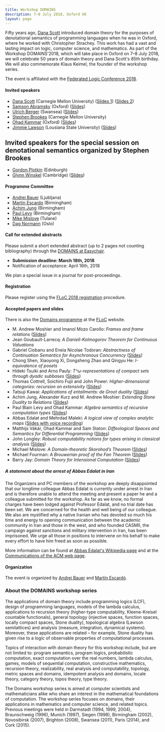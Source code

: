 ```yaml
---
title: Workshop DOMAINS
description: 7–8 July 2018, Oxford UK
layout: page
---
```


Fifty years ago, [Dana Scott](https://www.cs.cmu.edu/~scott/) introduced domain theory for
the purposes of denotational semantics of programming languages when he was in Oxford,
where he worked with Christopher Strachey. This work has had a vast and lasting impact on
logic, computer science, and mathematics. As part of the Workshop DOMAINS'2018, which will
take place in Oxford on 7–8 July 2018, we will celebrate 50 years of domain theory and
Dana Scott's 85th birthday. We will also commemorate Klaus Keimel, the founder of the
workshop series.

The event is affiliated with
the [Federated Logic Conference 2018](http://www.floc2018.org).


#### Invited speakers

* [Dana Scott](https://www.cs.cmu.edu/~scott/) (Carnegie Mellon University) ([Slides 1](slides/Scott1.pdf)) ([Slides 2](slides/Scott2.pdf))
* [Samson Abramsky](https://www.cs.ox.ac.uk/samson.abramsky/) (Oxford) ([Slides](slides/Abramsky.pdf))
* [Ulrich Berger](http://www-compsci.swan.ac.uk/~csulrich/) (Swansea) ([Slides](slides/Berger.pdf))
* [Stephen Brookes](http://www.cs.cmu.edu/~brookes/) (Carnegie Mellon University)
* [Ohad Kammar](http://www.cs.ox.ac.uk/people/ohad.kammar/main.html) (Oxford) ([Slides](slides/Kammar-Vakar-Staton.pdf))
* [Jimmie Lawson](https://www.math.lsu.edu/~lawson/) (Lousiana State University) ([Slides](slides/Lawson.pdf))

## Invited speakers for the special session on denotational semantics organized by Stephen Brookes

* [Gordon Plotkin](http://homepages.inf.ed.ac.uk/gdp/) (Edinburgh) 
* [Glynn Winskel](https://www.cl.cam.ac.uk/~gw104/) (Cambridge) ([Slides](slides/Winskel.pdf))

#### Programme Committee

* [Andrej Bauer](http://www.andrej.com/) (Ljubljana)
* [Martin Escardo](http://www.cs.bham.ac.uk/~mhe/) (Birmingham)
* [Achim Jung](https://www.cs.bham.ac.uk/~axj/) (Birmingham)
* [Paul Levy](https://www.cs.bham.ac.uk/~pbl/) (Birmingham)
* [Mike Mislove](http://www.cs.tulane.edu/~mwm/) (Tulane)
* [Dag Normann](http://www.mn.uio.no/math/english/people/aca/dnormann/) (Oslo)

#### Call for extended abstracts

Please submit a short extended abstract (up to 2 pages not counting bibliography) through
the [DOMAINS at Easychair](https://easychair.org/conferences/?conf=domains13).

* **Submission deadline: March 18th, 2018**
* Notification of acceptance: April 16th, 2018

We plan a special issue in a journal for post-proceedings.

#### Registration

Please register using the [FLoC 2018 registration](http://www.floc2018.org/register/) procedure.


#### Accepted papers and slides

There is also the [Domains programme](https://easychair.org/smart-program/FLoC2018/Domains-program.html) at the [FLoC](http://www.floc2018.org/) website.

* M. Andrew Moshier and Imanol Mozo Carollo: *Frames and frame relations* ([Slides](slides/Moshier-Mozo.pdf))
* Jean Goubault-Larrecq: *A Daniell-Kolmogorov Theorem for Continuous Valuations*
* Gabriel Ciobanu and Eneia Nicolae Todoran: *Abstractness of Continuation Semantics for Asynchronous Concurrency* ([Slides](slides/Ciobanu-Todoran.pdf))
* Chong Shen, Xiaoyong Xi, Dongsheng Zhao and Qingyu He: *I-equivalence of posets*
* Hideki Tsuiki and Arno Pauly: *T^ω-representations of compact sets through dyadic subbases* ([Slides](slides/Tsuiki.pdf))
* Thomas Cottrell, Soichiro Fujii and John Power: *Higher-dimensional categories: recursion on extensivity* ([Slides](slides/Cottrel-Fujii-Power.pdf))
* Tatsuji Kawai: *Applications of entailments: de Groot duality* ([Slides](slides/Kawai.pdf))
* Achim Jung, Alexander Kurz and M. Andrew Moshier: *Extending Stone Duality to Relations* ([Slides](slides/Moshier-Jung-Kurz.pdf))
* Paul Blain Levy and Ohad Kammar: *Algebra semantics of recursive computation types* ([Slides](slides/Kammar-Levy.pdf))
* Abbas Edalat and Mehrdad Maleki: *A logical view of complex analytic maps* ([Slides with voice recording](slides/Maleki-Edalat.pdf))
* Matthijs Vákár, Ohad Kammar and Sam Staton: *Diffeological Spaces and Semantics for Differential Programming* ([Slides](slides/Matthijs-Kammar-Staton.pdf))
* John Longley: *Robust computability notions for types arising in classical analysis* ([Slides](slides/Longley.pdf))
* Michael Mislove: *A Domain-theoretic Skorohod’s Theorem* ([Slides](slides/Mislove.pdf))
* Michael Fourman: *A Brouwerian proof of the Fan Theorem* ([Slides](slides/Fourman.pdf))
* Barry Jay: *Domain Theory for Intensional Computation* ([Slides](slides/Jay.pdf))

##### A statement about the arrest of Abbas Edalat in Iran

The Organizers and PC members of the workshop are deeply disappointed that our longtime
colleague Abbas Edalat is currently under arrest in Iran and is therefore unable to attend
the meeting and present a paper he and a colleague submitted for the workshop. As far as
we know, no formal charges have been lodged against Professor Edalat, and no trial date
has been set. We are concerned for the health and well being of our colleague. We also are
mystified why a native Iranian who has devoted so much his time and energy to opening
communication between the academic community in Iran and those in the west, and who
founded CASMII, the campaign against sanctions and military intervention in Iran, has been
imprisoned. We urge all those in positions to intervene on his behalf to make every effort
to have him freed as soon as possible.

More information can be found at [Abbas Edalat's Wikipedia page](https://en.wikipedia.org/wiki/Abbas_Edalat) and at the [Communications
of the ACM web page](https://cacm.acm.org/opinion/articles/228407-our-concerns-about-the-arrest-of-abbas-edalat-in-iran/fulltext).

#### Organization

The event is organized by [Andrej Bauer](http://www.andrej.com/) and [Martín Escardó](http://www.cs.bham.ac.uk/~mhe/).

### About the DOMAINS workshop series

The applications of domain theory include programming logics (LCF), design of programming
languages, models of the lambda calculus, applications to recursion theory (higher-type
computability, Kleene-Kreisel countable functionals), general topology (injective spaces,
function spaces, locally compact spaces, Stone duality), topological algebra (Lawson
semilattices) and analysis (measure, integration, dynamical systems). Moreover, these
applications are related – for example, Stone duality has given rise to a logic of
observable properties of computational processes.

Topics of interaction with domain theory for this workshop include, but are not limited
to: program semantics, program logics, probabilistic computation, exact computation over
the real numbers, lambda calculus, games, models of sequential computation, constructive
mathematics, recursion theory, realizability, real analysis and computability, topology,
metric spaces and domains, idempotent analysis and domains, locale theory, category
theory, topos theory, type theory.

The Domains workshop series is aimed at computer scientists and mathematicians alike who
share an interest in the mathematical foundations of computation. The workshop series
focuses on domains, their applications in mathematics and computer science, and related
topics. Previous meetings were held in Darmstadt (1994, 1999, 2004), Braunschweig (1996),
Munich (1997), Siegen (1998), Birmingham (2002), Novosibirsk (2007), Brighton (2008),
Swansea (2011), Paris (2014), and Cork (2015).
